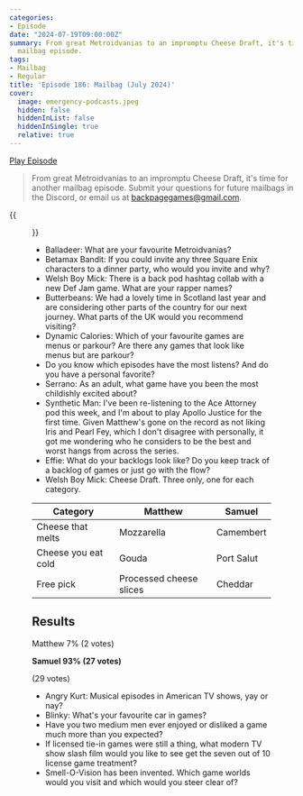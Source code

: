 ```yaml
---
categories:
- Episode
date: "2024-07-19T09:00:00Z"
summary: From great Metroidvanias to an impromptu Cheese Draft, it's time for another
  mailbag episode.
tags:
- Mailbag
- Regular
title: 'Episode 186: Mailbag (July 2024)'
cover: 
  image: emergency-podcasts.jpeg
  hidden: false
  hiddenInList: false
  hiddenInSingle: true
  relative: true
---
```


[Play Episode](https://www.patreon.com/posts/episode-186-july-108265188)
> From great Metroidvanias to an impromptu Cheese Draft, it's time for another mailbag episode. Submit your questions for future mailbags in the Discord, or email us at backpagegames@gmail.com.

{{<figure 
    src="emergency-podcasts.jpeg" 
    alt="Emergency" >}}

- Balladeer: What are your favourite Metroidvanias?
- Betamax Bandit: If you could invite any three Square Enix characters to a dinner party, who would you invite and why?
- Welsh Boy Mick: There is a back pod hashtag collab with a new Def Jam game. What are your rapper names? 
- Butterbeans: We had a lovely time in Scotland last year and are considering other parts of the country for our next journey. What parts of the UK would you recommend visiting?
- Dynamic Calories: Which of your favourite games are menus or parkour? Are there any games that look like menus but are parkour? 
- Do you know which episodes have the most listens? And do you have a personal favorite?
- Serrano: As an adult, what game have you been the most childishly excited about?
- Synthetic Man: I've been re-listening to the Ace Attorney pod this week, and I'm about to play Apollo Justice for the first time. Given Matthew's gone on the record as not liking Iris and Pearl Fey, which I don't disagree with personally, it got me wondering who he considers to be the best and worst hangs from across the series.
- Effie: What do your backlogs look like? Do you keep track of a backlog of games or just go with the flow?
- Welsh Boy Mick: Cheese Draft. Three only, one for each category.

| Category         | Matthew                             | Samuel                   |
|------------------|--------------------|-------------------|
|Cheese that melts|Mozzarella|Camembert|
|Cheese you eat cold|Gouda|Port Salut|
|Free pick|Processed cheese slices|Cheddar|

## Results

Matthew 7% (2 votes)

**Samuel 93% (27 votes)**

(29 votes)

- Angry Kurt: Musical episodes in American TV shows, yay or nay?
- Blinky: What's your favourite car in games?
- Have you two medium men ever enjoyed or disliked a game much more than you expected?
- If licensed tie-in games were still a thing, what modern TV show slash film would you like to see get the seven out of 10 license game treatment?
- Smell-O-Vision has been invented. Which game worlds would you visit and which would you steer clear of? 